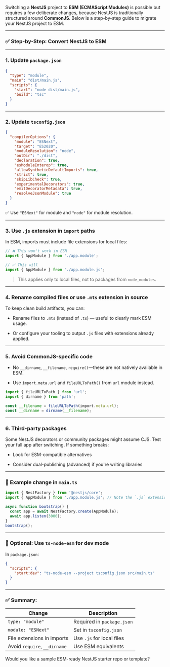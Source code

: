 
Switching a **NestJS** project to **ESM (ECMAScript Modules)** is possible but requires a few deliberate changes, because NestJS is traditionally structured around **CommonJS**. Below is a step-by-step guide to migrate your NestJS project to ESM.

---

### ✅ Step-by-Step: Convert NestJS to ESM

---

### 1. **Update `package.json`**

```json
{
  "type": "module",
  "main": "dist/main.js",
  "scripts": {
    "start": "node dist/main.js",
    "build": "tsc"
  }
}
```

---

### 2. **Update `tsconfig.json`**

```json
{
  "compilerOptions": {
    "module": "ESNext",
    "target": "ES2020",
    "moduleResolution": "node",
    "outDir": "./dist",
    "declaration": true,
    "esModuleInterop": true,
    "allowSyntheticDefaultImports": true,
    "strict": true,
    "skipLibCheck": true,
    "experimentalDecorators": true,
    "emitDecoratorMetadata": true,
    "resolveJsonModule": true
  }
}
```

✅ Use `"ESNext"` for module and `"node"` for module resolution.

---

### 3. **Use `.js` extension in `import` paths**

In ESM, imports must include file extensions for local files:

```ts
// ❌ This won't work in ESM
import { AppModule } from './app.module';

// ✅ This will
import { AppModule } from './app.module.js';
```

> This applies only to local files, not to packages from `node_modules`.

---

### 4. **Rename compiled files or use `.mts` extension in source**

To keep clean build artifacts, you can:

- Rename files to `.mts` (instead of `.ts`) — useful to clearly mark ESM usage.
    
- Or configure your tooling to output `.js` files with extensions already applied.
    

---

### 5. **Avoid CommonJS-specific code**

- No `__dirname`, `__filename`, `require()`—these are not natively available in ESM.
    
- Use `import.meta.url` and `fileURLToPath()` from `url` module instead.
    

```ts
import { fileURLToPath } from 'url';
import { dirname } from 'path';

const __filename = fileURLToPath(import.meta.url);
const __dirname = dirname(__filename);
```

---

### 6. **Third-party packages**

Some NestJS decorators or community packages might assume CJS. Test your full app after switching. If something breaks:

- Look for ESM-compatible alternatives
    
- Consider dual-publishing (advanced) if you're writing libraries
    

---

### 🔄 Example change in `main.ts`

```ts
import { NestFactory } from '@nestjs/core';
import { AppModule } from './app.module.js'; // Note the `.js` extension

async function bootstrap() {
  const app = await NestFactory.create(AppModule);
  await app.listen(3000);
}
bootstrap();
```

---

### 🧪 Optional: Use `ts-node-esm` for dev mode

In `package.json`:

```json
{
  "scripts": {
    "start:dev": "ts-node-esm --project tsconfig.json src/main.ts"
  }
}
```

---

### ✅ Summary:

|Change|Description|
|---|---|
|`type: "module"`|Required in `package.json`|
|`module: "ESNext"`|Set in `tsconfig.json`|
|File extensions in imports|Use `.js` for local files|
|Avoid `require`, `__dirname`|Use ESM equivalents|

Would you like a sample ESM-ready NestJS starter repo or template?
